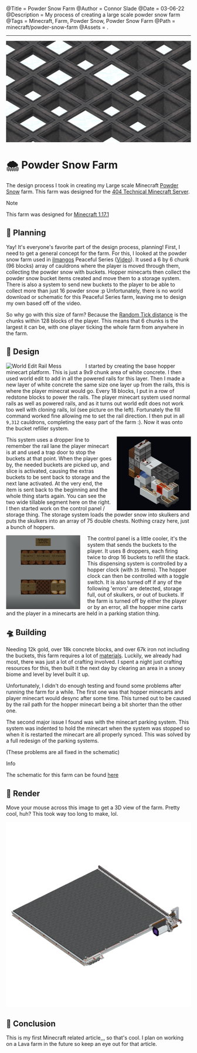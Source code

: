 @Title = Powder Snow Farm
@Author = Connor Slade
@Date = 03-06-22
@Description = My process of creating a large scale powder snow farm
@Tags = Minecraft, Farm, Powder Snow, Powder Snow Farm
@Path = minecraft/powder-snow-farm
@Assets = .

---

<style>
 .render-image {
   background: linear-gradient(0deg, rgba(188,203,229,1) 0%, rgba(126,166,255,1) 100%);
 }
</style>

![Powder Snow Cover Image](../assets/minecraft/powder-snow-farm/cover.png)

# 🌨 Powder Snow Farm

The design process I took in creating my Large scale Minecraft [Powder Snow][powder_snow] farm.
This farm was designed for the [404 Technical Minecraft Server][404_tmc].

<div ad note>
  Note

This farm was designed for [Minecraft 1.17.1][mc_1_17_1]

</div>

## 📐 Planning

Yay! It's everyone's favorite part of the design process, planning!
First, I need to get a general concept for the farm.
For this, I looked at the powder snow farm used in [ilmangos][ilmango] Peaceful Series ([Video][farm-concept-video]).
It used a 6 by 6 chunk (96 blocks) array of cauldrons where the player is moved through them, collecting the powder snow with buckets.
Hopper minecarts then collect the powder snow bucket items created and move them to a storage system.
There is also a system to send new buckets to the player to be able to collect more than just 16 powder snow :p
Unfortunately, there is no world download or schematic for this Peaceful Series farm, leaving me to design my own based off of the video.

So why go with this size of farm? Because the [Random Tick distance][random_tick_wiki] is the chunks within 128 blocks of the player.
This means that 6 chunks is the largest it can be, with one player ticking the whole farm from anywhere in the farm.

## 🍬 Design

<img src="../assets/minecraft/powder-snow-farm/rail_mess_iso.png" width="40%" alt="World Edit Rail Mess" align="left" style="margin-right: 15px;"></img>
I started by creating the base hopper minecart platform.
This is just a 9x9 chunk area of white concrete.
I then used world edit to add in all the powered rails for this layer.
Then I made a new layer of white concrete the same size one layer up from the rails, this is where the player minecrat would go.
Every 18 blocks, I put in a row of redstone blocks to power the rails.
The player minecart system used normal rails as well as powered rails, and as it turns out world edit does not work too well with cloning rails, lol (see picture on the left).
Fortunately the fill command worked fine allowing me to set the rail direction.
I then put in all `9,312` cauldrons, completing the easy part of the farm :). Now it was onto the bucket refiller system.

<img src="../assets/minecraft/powder-snow-farm/bucket_slice_iso.png" width="40%" alt="Bucket Refill Slice" align="right" style="margin-left: 10px;"></img>
This system uses a dropper line to remember the rail lane the player minecart is at and used a trap door to stop the buckets at that point.
When the player goes by, the needed buckets are picked up, and slice is activated, causing the extras buckets to be sent back to storage and the next lane activated.
At the very end, the item is sent back to the beginning and the whole thing starts again.
You can see the two wide tillable segment here on the right.
I then started work on the control panel / storage thing. The storage system loads the powder snow into skulkers and puts the skulkers into an array of 75 double chests.
Nothing crazy here, just a bunch of hoppers.

<img src="../assets/minecraft/powder-snow-farm/control_panel.png" width="40%" alt="Farm Control Panel" align="left" style="margin-right: 20px;"></img>

The control panel is a little cooler, it's the system that sends the buckets to the player.
It uses 8 droppers, each firing twice to drop 16 buckets to refill the stack.
This dispensing system is controlled by a hopper clock (with `35` items).
The hopper clock can then be controlled with a toggle switch. It is also turned off if any of the following 'errors' are detected,
storage full, out of skulkers, or out of buckets.
If the farm is turned off by either the player or by an error, all the hopper mine carts and the player in a minecarts are held in a parking station thing.

## 🛸 Building

Needing 12k gold, over 18k concrete blocks, and over 67k iron not including the buckets, this farm requires a lot of [materials][materials].
Luckily, we already had most, there was just a lot of crafting involved.
I spent a night just crafting resources for this, then built it the next day by clearing an area in a snowy biome and level by level built it up.

Unfortunately, I didn't do enough testing and found some problems after running the farm for a while.
The first one was that hopper minecarts and player minecart would desync after some time.
This turned out to be caused by the rail path for the hopper minecart being a bit shorter than the other one.

The second major issue I found was with the minecart parking system.
This system was indented to hold the minecart when the system was stopped so when it is restarted the minecart are all properly synced.
This was solved by a full redesign of the parking systems.

(These problems are all fixed in the schematic)

<div ad info>
  Info

The schematic for this farm can be found [here][schematic]

</div>

## 🚙 Render

Move your mouse across this image to get a 3D view of the farm.
Pretty cool, huh? This took way too long to make, lol.

<img render-image class="render-image" src="../assets/minecraft/powder-snow-farm/render/area_render_14.png"></img>

## 🥨 Conclusion

This is my first Minecraft related article,,, so that's cool.
I plan on working on a Lava farm in the future so keep an eye out for that article.

<script defer>
  let images = new Array(37);
  for (let i = 0; i <= 36; i++) {
      fetch(`../assets/minecraft/powder-snow-farm/render/area_render_${i}.png`)
          .then((r) => r.blob())
          .then((blob) => {
              let objectURL = URL.createObjectURL(blob);
              images[i] = objectURL;
          });
  }

  const image = document.querySelector(".render-image");
  image.addEventListener("mousemove", (e) => {
      const percent = e.offsetX / image.offsetWidth;
      const imageNum = Math.round(percent * 36);
      image.src = images[imageNum];
  });
</script>

[powder_snow]: https://minecraft.fandom.com/wiki/Powder_Snow
[404_tmc]: https://discord.gg/eBJbuNcGkH
[mc_1_17_1]: https://minecraft.fandom.com/wiki/Java_Edition_1.17.1
[ilmango]: https://www.youtube.com/channel/UCHSI8erNrN6hs3sUK6oONLA
[farm-concept-video]: https://www.youtube.com/watch?v=42t72abCJPE
[random_tick_wiki]: https://minecraft.fandom.com/wiki/Tick#Chunk_tick
[materials]: /writing/assets/minecraft/powder-snow-farm/materials.png
[schematic]: https://connorcode.com/files/Schematics/Powder_Snow_Farm.litematic
